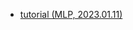 * [tutorial (MLP, 2023.01.11)](https://colab.research.google.com/drive/1hDOoMG8xLYcKFLjNuuBCl2ebqybpGZJx?usp=sharing)
